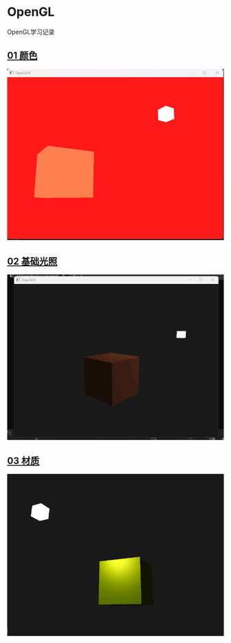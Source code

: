 # OpenGL
OpenGL学习记录
## [01 颜色](https://github.com/allekram/OpenGL/tree/9ab724fdfdc72a545f48fc4d30e3cc503c43cce5/OpenGL01)
![image](https://github.com/allekram/OpenGL/blob/adcc4be1eec2a00acb4717044da37d71f62fb7c7/OpenGL01/image.png)

## [02 基础光照](https://github.com/allekram/OpenGL/tree/9ab724fdfdc72a545f48fc4d30e3cc503c43cce5/OpenGL02)
![image](https://github.com/allekram/OpenGL/blob/3cc9322d942b0062c53df96e09367f2309e386b1/OpenGL02/02.gif)

## [03 材质](https://github.com/allekram/OpenGL/tree/e4b76852849484a8b8b94a5e2bf7e098683f7360/OpenGL03)
![image](https://github.com/allekram/OpenGL/blob/e4b76852849484a8b8b94a5e2bf7e098683f7360/OpenGL03/03.gif)
